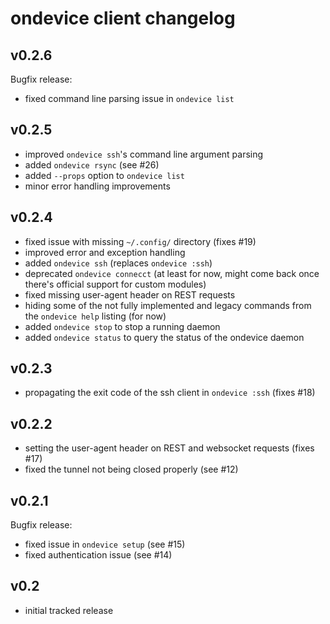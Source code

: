 ondevice client changelog
=========================

## v0.2.6

Bugfix release:
- fixed command line parsing issue in `ondevice list`

## v0.2.5
- improved `ondevice ssh`'s command line argument parsing
- added `ondevice rsync` (see #26)
- added `--props` option to `ondevice list`
- minor error handling improvements

## v0.2.4
- fixed issue with missing `~/.config/` directory (fixes #19)
- improved error and exception handling
- added `ondevice ssh` (replaces `ondevice :ssh`)
- deprecated `ondevice connecct` (at least for now, might come back once there's official support for custom modules)
- fixed missing user-agent header on REST requests
- hiding some of the not fully implemented and legacy commands from the `ondevice help` listing (for now)
- added `ondevice stop` to stop a running daemon
- added `ondevice status` to query the status of the ondevice daemon

## v0.2.3
- propagating the exit code of the ssh client in `ondevice :ssh` (fixes #18)

## v0.2.2
- setting the user-agent header on REST and websocket requests (fixes #17)
- fixed the tunnel not being closed properly (see #12)

## v0.2.1

Bugfix release:

- fixed issue in `ondevice setup` (see #15)
- fixed authentication issue (see #14)

## v0.2
- initial tracked release
